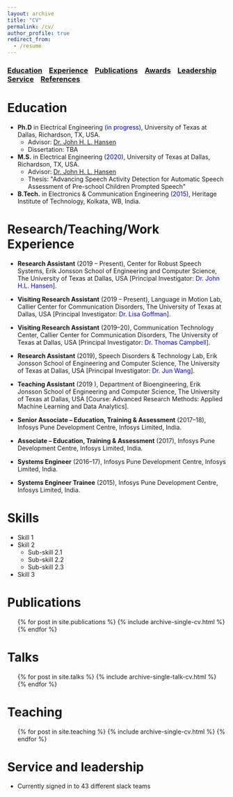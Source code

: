 ```yaml
---
layout: archive
title: "CV"
permalink: /cv/
author_profile: true
redirect_from:
  - /resume
---
```


### [Education](#education) &nbsp;&nbsp; [Experience](#experience) &nbsp;&nbsp; [Publications](https://satwikdutta.github.io/publications/) &nbsp;&nbsp; [Awards](https://satwikdutta.github.io/awards/)  &nbsp;&nbsp; [Leadership](https://satwikdutta.github.io/leadership/) &nbsp;&nbsp; [Service](https://satwikdutta.github.io/service/) &nbsp;&nbsp; [References](#references) 

Education
======
* **Ph.D** in Electrical Engineering (<font color="#0000e6">in progress</font>), University of Texas at Dallas, Richardson, TX, USA.
  - Advisor: [Dr. John H. L. Hansen](https://personal.utdallas.edu/~john.hansen/)
  - Dissertation: TBA
* **M.S.** in Electrical Engineering (<font color="#0000e6">2020</font>), University of Texas at Dallas, Richardson, TX, USA.
  - Advisor: [Dr. John H. L. Hansen](https://personal.utdallas.edu/~john.hansen/)
  - Thesis: "Advancing Speech Activity Detection for Automatic Speech Assessment of Pre-school Children Prompted Speech"
* **B.Tech.** in Electronics & Communication Engineering (<font color="#0000e6">2015</font>), Heritage Institute of Technology, Kolkata, WB, India.

Research/Teaching/Work Experience
======
* **Research Assistant** (2019 – Present), Center for Robust Speech Systems, Erik Jonsson School of Engineering and Computer Science, The University of Texas at Dallas, USA [Principal Investigator: <font color="blue">Dr. John H.L. Hansen</font>].

* **Visiting Research Assistant** (2019 – Present), Language in Motion Lab, Callier Center for Communication Disorders, The University of Texas at Dallas, USA [Principal Investigator: <font color="blue">Dr. Lisa Goffman</font>].

* **Visiting Research Assistant** (2019–20), Communication Technology Center, Callier Center for Communication Disorders, The University of Texas at Dallas, USA [Principal Investigator: <font color="blue">Dr. Thomas Campbell</font>].

* **Research Assistant** (2019), Speech Disorders & Technology Lab, Erik Jonsson School of Engineering and Computer Science, The University of Texas at Dallas, USA [Principal Investigator: <font color="blue">Dr. Jun Wang</font>].

* **Teaching Assistant** (2019 ), Department of Bioengineering,  Erik Jonsson School of Engineering and Computer Science, The University of Texas at Dallas, USA [Course: Advanced Research Methods: Applied Machine Learning and Data Analytics].

* **Senior Associate – Education, Training & Assessment** (2017–18), Infosys Pune Development Centre, Infosys Limited, India.

* **Associate – Education, Training & Assessment** (2017), Infosys Pune Development Centre, Infosys Limited, India.

* **Systems Engineer** (2016–17), Infosys Pune Development Centre, Infosys Limited, India.

* **Systems Engineer Trainee** (2015), Infosys Pune Development Centre, Infosys Limited, India.
  
Skills
======
* Skill 1
* Skill 2
  * Sub-skill 2.1
  * Sub-skill 2.2
  * Sub-skill 2.3
* Skill 3

Publications
======
  <ul>{% for post in site.publications %}
    {% include archive-single-cv.html %}
  {% endfor %}</ul>
  
Talks
======
  <ul>{% for post in site.talks %}
    {% include archive-single-talk-cv.html %}
  {% endfor %}</ul>
  
Teaching
======
  <ul>{% for post in site.teaching %}
    {% include archive-single-cv.html %}
  {% endfor %}</ul>
  
Service and leadership
======
* Currently signed in to 43 different slack teams
